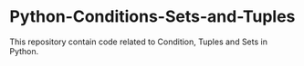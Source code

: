 # Python-Conditions-Sets-and-Tuples
This repository contain code related to Condition, Tuples and Sets in Python.
